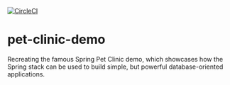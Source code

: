 [![CircleCI](https://circleci.com/gh/Uptaker/pet-clinic-demo/tree/main.svg?style=svg)](https://circleci.com/gh/Uptaker/pet-clinic-demo/tree/main)


# pet-clinic-demo

Recreating the famous Spring Pet Clinic demo, which showcases how the Spring stack can be used to build simple, but powerful database-oriented applications.
